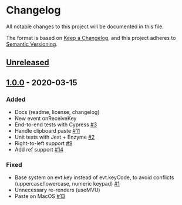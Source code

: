 # Changelog

All notable changes to this project will be documented in this file.

The format is based on [Keep a Changelog](https://keepachangelog.com/en/1.0.0/),
and this project adheres to [Semantic Versioning](https://semver.org/spec/v2.0.0.html).

## [Unreleased]

## [1.0.0] - 2020-03-15

### Added

- Docs (readme, license, changelog)
- New event onReceiveKey
- End-to-end tests with Cypress [#3]
- Handle clipboard paste [#11]
- Unit tests with Jest + Enzyme [#2]
- Right-to-left support [#9]
- Add ref support [#14]

### Fixed

- Base system on evt.key instead of evt.keyCode, to avoid conflicts (uppercase/lowercase, numeric keypad) [#1]
- Unnecessary re-renders (useMVU)
- Paste on MacOS [#13]

[unreleased]: https://github.com/unfog-io/unfog-cli/compare/v1.0.0...HEAD
[1.0.0]: https://github.com/unfog-io/unfog-cli/releases/tag/v1.0.0

[#1]: https://github.com/unfog-io/unfog-cli/issues/1
[#2]: https://github.com/unfog-io/unfog-cli/issues/2
[#3]: https://github.com/unfog-io/unfog-cli/issues/3
[#9]: https://github.com/unfog-io/unfog-cli/issues/9
[#11]: https://github.com/unfog-io/unfog-cli/issues/11
[#13]: https://github.com/unfog-io/unfog-cli/issues/13
[#14]: https://github.com/unfog-io/unfog-cli/issues/14
